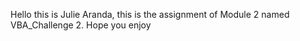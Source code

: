 Hello this is Julie Aranda, this is the assignment of Module 2 named VBA_Challenge 2. Hope you enjoy
